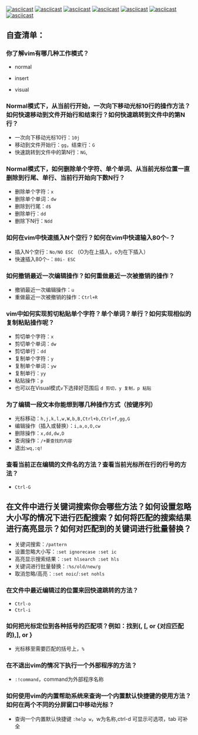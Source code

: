 [![asciicast](https://asciinema.org/a/403415.svg)](https://asciinema.org/a/403415)
[![asciicast](https://asciinema.org/a/403425.svg)](https://asciinema.org/a/403425)
[![asciicast](https://asciinema.org/a/403428.svg)](https://asciinema.org/a/403428)
[![asciicast](https://asciinema.org/a/403437.svg)](https://asciinema.org/a/403437)
[![asciicast](https://asciinema.org/a/403444.svg)](https://asciinema.org/a/403444)
[![asciicast](https://asciinema.org/a/403452.svg)](https://asciinema.org/a/403452)
[![asciicast](https://asciinema.org/a/403456.svg)](https://asciinema.org/a/403456)
## 自查清单：
### 你了解vim有哪几种工作模式？
* normal 

* insert 

* visual

### Normal模式下，从当前行开始，一次向下移动光标10行的操作方法？如何快速移动到文件开始行和结束行？如何快速跳转到文件中的第N行？
* 一次向下移动光标10行：`10j`
* 移动到文件开始行：`gg`，结束行：`G`
* 快速跳转到文件中的第N行：`NG`,

### Normal模式下，如何删除单个字符、单个单词、从当前光标位置一直删除到行尾、单行、当前行开始向下数N行？
* 删除单个字符：`x`
* 删除单个单词：`dw`
* 删除到行尾：`d$`
* 删除单行：`dd`
* 删除下N行：`Ndd`

### 如何在vim中快速插入N个空行？如何在vim中快速输入80个-？

* 插入N个空行：`No/NO ESC` （O为在上插入，o为在下插入）
* 快速插入80个-：`80i- ESC`

### 如何撤销最近一次编辑操作？如何重做最近一次被撤销的操作？
* 撤销最近一次编辑操作：`u`
* 重做最近一次被撤销的操作：`Ctrl+R`

### vim中如何实现剪切粘贴单个字符？单个单词？单行？如何实现相似的复制粘贴操作呢？
* 剪切单个字符：`x`
* 剪切单个单词：`dw`
* 剪切单行：`dd`
* 复制单个字符：`y`
* 复制单个单词：`yw`
* 复制单行：`yy`
* 粘贴操作：`p`
* 也可以在Visual模式`v`下选择好范围后 `d 剪切，y 复制，p 粘贴` 

### 为了编辑一段文本你能想到哪几种操作方式（按键序列）
- 光标移动：`h,j,k,l,w,W,b,B,Ctrl+b,Ctrl+f,gg,G`
- 编辑操作（插入或替换）：`i,a,o,O,cw`
- 删除操作：`x,dd,dw,D`
- 查询操作：`/+要查找的内容`
- 退出:`wq,:q!`
### 查看当前正在编辑的文件名的方法？查看当前光标所在行的行号的方法？
* `Ctrl-G`
## 在文件中进行关键词搜索你会哪些方法？如何设置忽略大小写的情况下进行匹配搜索？如何将匹配的搜索结果进行高亮显示？如何对匹配到的关键词进行批量替换？
- 关键词搜索：`/pattern`
- 设置忽略大小写：`:set ignorecase :set ic`
- 高亮显示搜索结果：`:set hlsearch :set hls`
- 关键词进行批量替换：`:%s/old/new/g`
- 取消忽略/高亮：`:set noic`/`:set nohls`
  
### 在文件中最近编辑过的位置来回快速跳转的方法？
- `Ctrl-o`
- `Ctrl-i`

### 如何把光标定位到各种括号的匹配项？例如：找到(, [, or {对应匹配的),], or }

* 光标移至需要匹配的括号上，`%`

### 在不退出vim的情况下执行一个外部程序的方法？

* `:!command`，command为外部程序名称
### 如何使用vim的内置帮助系统来查询一个内置默认快捷键的使用方法？如何在两个不同的分屏窗口中移动光标？

- 查询一个内置默认快捷键 `:help w`，w为名称,ctrl-d 可显示可选项，tab 可补全
